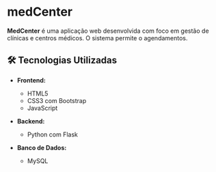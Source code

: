 # medCenter

**MedCenter** é uma aplicação web desenvolvida com foco em gestão de clínicas e centros médicos. O sistema permite o agendamentos.

## 🛠 Tecnologias Utilizadas

- **Frontend:**
  - HTML5
  - CSS3 com Bootstrap
  - JavaScript

- **Backend:**
  - Python com Flask

- **Banco de Dados:**
  - MySQL
